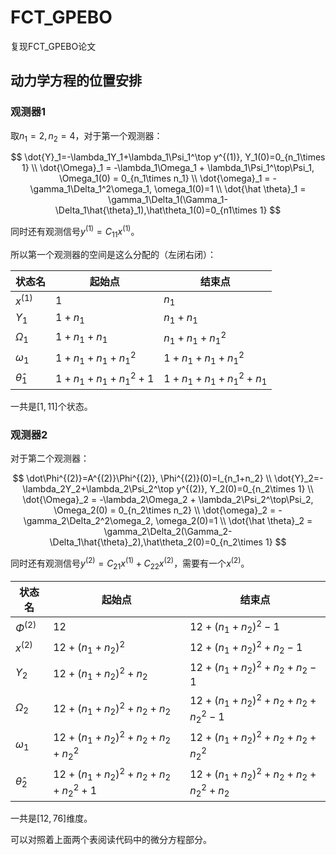 # FCT_GPEBO
复现FCT_GPEBO论文

## 动力学方程的位置安排

### 观测器1

取$n_1 = 2,n_2=4$，对于第一个观测器：

$$
\dot{Y}_1=-\lambda_1Y_1+\lambda_1\Psi_1^\top y^{(1)}, Y_1(0)=0_{n_1\times 1} \\
\dot{\Omega}_1 = -\lambda_1\Omega_1 + \lambda_1\Psi_1^\top\Psi_1, \Omega_1(0) = 0_{n_1\times n_1} \\
\dot{\omega}_1 = -\gamma_1\Delta_1^2\omega_1, \omega_1(0)=1 \\
\dot{\hat \theta}_1 = \gamma_1\Delta_1(\Gamma_1-\Delta_1\hat{\theta}_1),\hat\theta_1(0)=0_{n1\times 1}
$$

同时还有观测信号$y^{(1)}=C_{11}x^{(1)}$。

所以第一个观测器的空间是这么分配的（左闭右闭）：

| 状态名           | 起始点              | 结束点                |
| ---------------- | ------------------- | --------------------- |
| $x^{(1)}$        | 1                   | $n_1$                 |
| $Y_1$            | $1+n_1$             | $n_1+n_1$             |
| $\Omega_1$       | $1+n_1+n_1$         | $n_1+n_1+n_1^2$       |
| $\omega_1$       | $1+n_1+n_1+n_1^2$   | $1+n_1+n_1+n_1^2$     |
| $\hat{\theta}_1$ | $1+n_1+n_1+n_1^2+1$ | $1+n_1+n_1+n_1^2+n_1$ |

一共是$[1,11]$个状态。

### 观测器2

对于第二个观测器：

$$
\dot\Phi^{(2)}=A^{(2)}\Phi^{(2)}, \Phi^{(2)}(0)=I_{n_1+n_2} \\
\dot{Y}_2=-\lambda_2Y_2+\lambda_2\Psi_2^\top y^{(2)}, Y_2(0)=0_{n_2\times 1} \\
\dot{\Omega}_2 = -\lambda_2\Omega_2 + \lambda_2\Psi_2^\top\Psi_2, \Omega_2(0) = 0_{n_2\times n_2} \\
\dot{\omega}_2 = -\gamma_2\Delta_2^2\omega_2, \omega_2(0)=1 \\
\dot{\hat \theta}_2 = \gamma_2\Delta_2(\Gamma_2-\Delta_1\hat{\theta}_2),\hat\theta_2(0)=0_{n_2\times 1}
$$

同时还有观测信号$y^{(2)}=C_{21}x^{(1)}+C_{22}x^{(2)}$，需要有一个$x^{(2)}$。

| 状态名           | 起始点                           | 结束点                             |
| ---------------- | -------------------------------- | ---------------------------------- |
| $\Phi^{(2)}$     | $12$                             | $12+(n_1+n_2)^2-1$                 |
| $x^{(2)}$        | $12+(n_1+n_2)^2$                 | $12+(n_1+n_2)^2+n_2-1$             |
| $Y_2$            | $12+(n_1+n_2)^2+n_2$             | $12+(n_1+n_2)^2+n_2+n_2-1$         |
| $\Omega_2$       | $12+(n_1+n_2)^2+n_2+n_2$         | $12+(n_1+n_2)^2+n_2+n_2+n_2^2-1$   |
| $\omega_1$       | $12+(n_1+n_2)^2+n_2+n_2+n_2^2$   | $12+(n_1+n_2)^2+n_2+n_2+n_2^2$     |
| $\hat{\theta}_2$ | $12+(n_1+n_2)^2+n_2+n_2+n_2^2+1$ | $12+(n_1+n_2)^2+n_2+n_2+n_2^2+n_2$ |

一共是$[12,76]$维度。

可以对照着上面两个表阅读代码中的微分方程部分。
